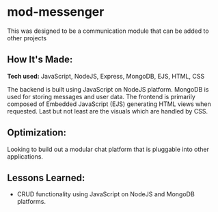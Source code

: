 # mod-messenger

This was designed to be a communication module that can be added to other projects

## How It's Made:

**Tech used:** JavaScript, NodeJS, Express, MongoDB, EJS, HTML, CSS

The backend is built using JavaScript on NodeJS platform. MongoDB is used for storing messages and user data. The frontend is primarily composed of Embedded JavaScript (EJS) generating HTML views when requested. Last but not least are the visuals which are handled by CSS.

## Optimization:

Looking to build out a modular chat platform that is pluggable into other applications. 

## Lessons Learned:

- CRUD functionality using JavaScript on NodeJS and MongoDB platforms.